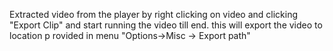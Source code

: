 Extracted video from the player by right clicking on video and clicking "Export Clip" and start running the video till end. this will export the video to location p rovided in menu "Options->Misc -> Export path"
